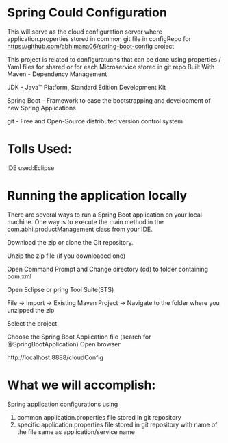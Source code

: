 # Spring Could Configuration 

This will serve as the cloud configuration server where application.properties stored in common git file in configRepo for https://github.com/abhimana06/spring-boot-config project

This project is related to  configuratuons that can be done using properties / Yaml files for shared or for each Microservice stored in git repo 
Built With
Maven - Dependency Management

JDK - Java™ Platform, Standard Edition Development Kit

Spring Boot - Framework to ease the bootstrapping and development of new Spring Applications

git - Free and Open-Source distributed version control system

# Tolls Used:
IDE used:Eclipse

# Running the application locally
There are several ways to run a Spring Boot application on your local machine. One way is to execute the main method in the com.abhi.productManagement class from your IDE.

Download the zip or clone the Git repository.

Unzip the zip file (if you downloaded one)

Open Command Prompt and Change directory (cd) to folder containing pom.xml

Open Eclipse or pring Tool Suite(STS)

File -> Import -> Existing Maven Project -> Navigate to the folder where you unzipped the zip

Select the project

Choose the Spring Boot Application file (search for @SpringBootApplication) Open browser

http://localhost:8888/cloudConfig

# What we will accomplish:
Spring application configurations using 

1. common application.properties file stored in git repository
2. specific application.properties file stored in git repository with name of the file same as application/service name



